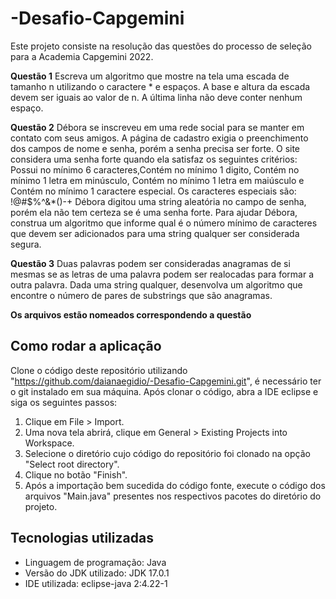 # -Desafio-Capgemini
Este projeto consiste na resolução das questões do processo de seleção para a Academia Capgemini 2022.

**Questão 1**
Escreva um algoritmo que mostre na tela uma escada de tamanho n utilizando o caractere * e espaços. A base e altura da escada devem ser iguais ao valor de n. A última linha não deve conter nenhum espaço.
 
**Questão 2**
Débora se inscreveu em uma rede social para se manter em contato com seus amigos. A página de cadastro exigia o preenchimento dos campos de nome e senha, porém a senha precisa ser forte. O site considera uma senha forte quando ela satisfaz os seguintes critérios: Possui no mínimo 6 caracteres,Contém no mínimo 1 digito, Contém no mínimo 1 letra em minúsculo, Contém no mínimo 1 letra em maiúsculo e Contém no mínimo 1 caractere especial. Os caracteres especiais são: !@#$%^&*()-+
Débora digitou uma string aleatória no campo de senha, porém ela não tem certeza se é uma senha forte. Para ajudar Débora, construa um algoritmo que informe qual é o número mínimo de caracteres que devem ser adicionados para uma string qualquer ser considerada segura.
 

**Questão 3**
Duas palavras podem ser consideradas anagramas de si mesmas se as letras de uma palavra podem ser realocadas para formar a outra palavra. Dada uma string qualquer, desenvolva um algoritmo que encontre o número de pares de substrings que são anagramas.

**Os arquivos estão nomeados correspondendo a questão**

## Como rodar a aplicação
Clone o código deste repositório utilizando "https://github.com/daianaegidio/-Desafio-Capgemini.git", é necessário ter o git instalado em sua máquina. Após clonar o código, abra a IDE eclipse e siga os seguintes passos:

1. Clique em File > Import.
2. Uma nova tela abrirá, clique em General > Existing Projects into Workspace.
3. Selecione o diretório cujo código do repositório foi clonado na opção "Select root directory".
4. Clique no botão "Finish".
5. Após a importação bem sucedida do código fonte, execute o código dos arquivos "Main.java" presentes nos respectivos pacotes do diretório do projeto.

## Tecnologias utilizadas
* Linguagem de programação: Java
* Versão do JDK utilizado: JDK 17.0.1
* IDE utilizada: eclipse-java 2:4.22-1
